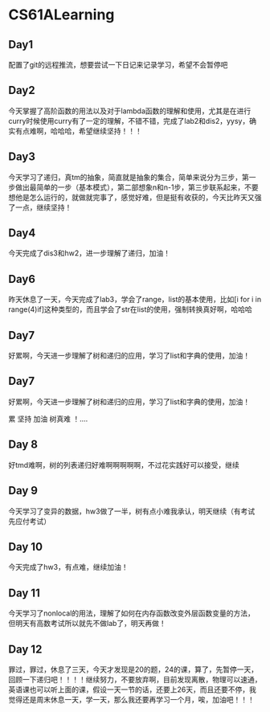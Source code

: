 # CS61ALearning  

## Day1  

配置了git的远程推流，想要尝试一下日记来记录学习，希望不会暂停吧  

## Day2

今天掌握了高阶函数的用法以及对于lambda函数的理解和使用，尤其是在进行curry时候使用curry有了一定的理解，不错不错，完成了lab2和dis2，yysy，确实有点难啊，哈哈哈，希望继续坚持！！！

## Day3

今天学习了递归，真tm的抽象，简直就是抽象的集合，简单来说分为三步，第一步做出最简单的一步（基本模式），第二部想象n和n-1步，第三步联系起来，不要想他是怎么运行的，就做就完事了，感觉好难，但是挺有收获的，今天比昨天又强了一点，继续坚持！

## Day4

今天完成了dis3和hw2，进一步理解了递归，加油！

## Day6

昨天休息了一天，今天完成了lab3，学会了range，list的基本使用，比如[i for i in range(4)if]这种类型的，而且学会了str在list的使用，强制转换真好啊，哈哈哈

## Day7

好累啊，今天进一步理解了树和递归的应用，学习了list和字典的使用，加油！


## Day7

好累啊，今天进一步理解了树和递归的应用，学习了list和字典的使用，加油！

累 坚持 加油 树真难 ！....

## Day 8

好tmd难啊，树的列表递归好难啊啊啊啊啊，不过花实践好可以接受，继续

## Day 9

今天学习了变异的数据，hw3做了一半，树有点小难我承认，明天继续（有考试先应付考试）


## Day 10

今天完成了hw3，有点难，继续加油！

## Day 11

今天学习了nonlocal的用法，理解了如何在内存函数改变外层函数变量的方法，但明天有高数考试所以就先不做lab了，明天再做！



## Day 12
罪过，罪过，休息了三天，今天才发现是20的题，24的课，算了，先暂停一天，回顾一下递归吧！！！！继续努力，不要放弃啊，目前发现离散，物理可以速通，英语课也可以听上面的课，假设一天一节的话，还要上26天，而且还要不停，我觉得还是周末休息一天，学一天，那么我还要再学习一个月，唉，加油吧！！！